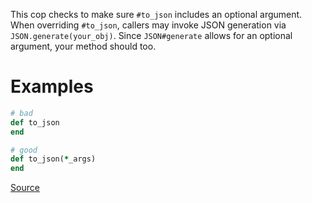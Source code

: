 
This cop checks to make sure `#to_json` includes an optional argument.
When overriding `#to_json`, callers may invoke JSON
generation via `JSON.generate(your_obj)`.  Since `JSON#generate` allows
for an optional argument, your method should too.

# Examples

```ruby
# bad
def to_json
end

# good
def to_json(*_args)
end
```

[Source](http://www.rubydoc.info/gems/rubocop/RuboCop/Cop/Lint/ToJSON)